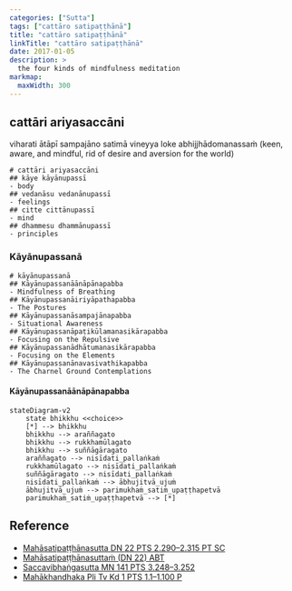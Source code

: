 ```yaml
---
categories: ["Sutta"]
tags: ["cattāro satipaṭṭhānā"]
title: "cattāro satipaṭṭhānā"
linkTitle: "cattāro satipaṭṭhānā"
date: 2017-01-05
description: >
  the four kinds of mindfulness meditation
markmap:
  maxWidth: 300
---
```



## cattāri ariyasaccāni

viharati ātāpī sampajāno satimā vineyya loke abhijjhādomanassaṁ (keen, aware, and mindful, rid of desire and aversion for the world)

```markmap
# cattāri ariyasaccāni
## kāye kāyānupassī
- body
## vedanāsu vedanānupassī
- feelings
## citte cittānupassī
- mind
## dhammesu dhammānupassī
- principles
```

### Kāyānupassanā

```markmap
# kāyānupassanā
## Kāyānupassanāānāpānapabba
- Mindfulness of Breathing
## Kāyānupassanāiriyāpathapabba
- The Postures
## Kāyānupassanāsampajānapabba
- Situational Awareness
## Kāyānupassanāpaṭikūlamanasikārapabba
- Focusing on the Repulsive
## Kāyānupassanādhātumanasikārapabba
- Focusing on the Elements
## Kāyānupassanānavasivathikapabba
- The Charnel Ground Contemplations
```

#### Kāyānupassanāānāpānapabba

```mermaid
stateDiagram-v2
    state bhikkhu <<choice>>
    [*] --> bhikkhu
    bhikkhu --> araññagato
    bhikkhu --> rukkhamūlagato
    bhikkhu --> suññāgāragato
    araññagato --> nisīdati_pallaṅkaṁ
    rukkhamūlagato --> nisīdati_pallaṅkaṁ
    suññāgāragato --> nisīdati_pallaṅkaṁ
    nisīdati_pallaṅkaṁ --> ābhujitvā_ujuṁ
    ābhujitvā_ujuṁ --> parimukhaṁ_satiṁ_upaṭṭhapetvā
    parimukhaṁ_satiṁ_upaṭṭhapetvā --> [*]
```

## Reference

- [Mahāsatipaṭṭhānasutta DN 22 PTS 2.290–2.315 PT SC](https://suttacentral.net/dn22)
- [Mahāsatipaṭṭhānasuttaṁ (DN 22) ABT](https://www.ancient-buddhist-texts.net/Buddhist-Texts/D22-Mahasatipatthana/index.htm)
- [Saccavibhaṅgasutta MN 141 PTS 3.248–3.252](https://suttacentral.net/mn141)
- [Mahākhandhaka Pli Tv Kd 1 PTS 1.1–1.100 P](https://suttacentral.net/pli-tv-kd1)